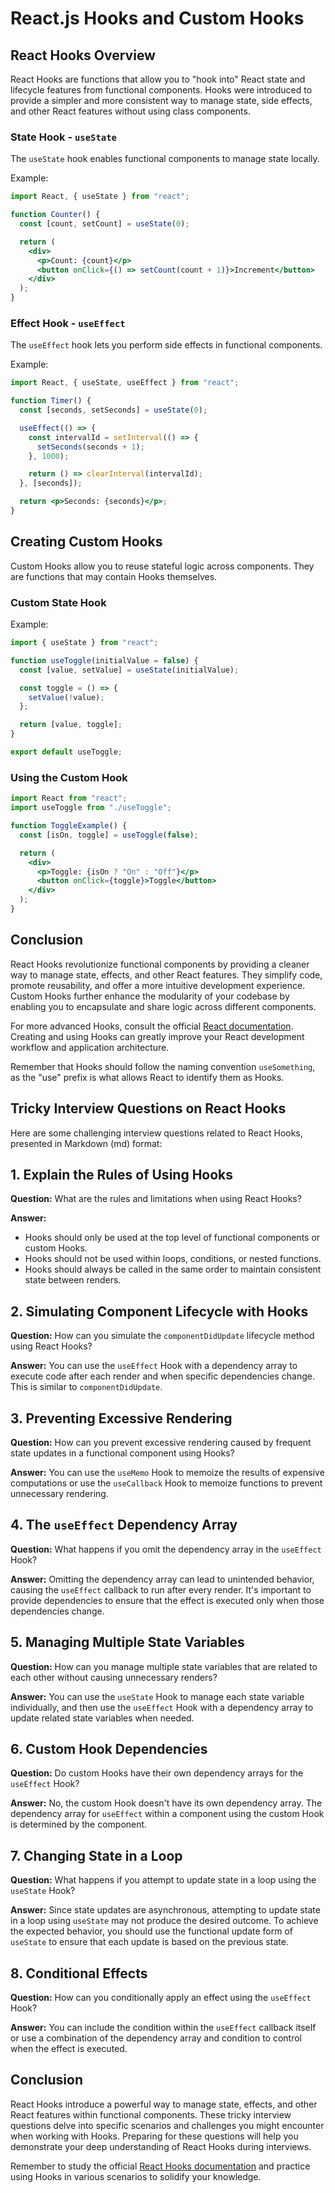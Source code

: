 # React.js Hooks and Custom Hooks

## React Hooks Overview

React Hooks are functions that allow you to "hook into" React state and lifecycle features from functional components. Hooks were introduced to provide a simpler and more consistent way to manage state, side effects, and other React features without using class components.

### State Hook - `useState`

The `useState` hook enables functional components to manage state locally.

Example:

```jsx
import React, { useState } from "react";

function Counter() {
  const [count, setCount] = useState(0);

  return (
    <div>
      <p>Count: {count}</p>
      <button onClick={() => setCount(count + 1)}>Increment</button>
    </div>
  );
}
```

### Effect Hook - `useEffect`

The `useEffect` hook lets you perform side effects in functional components.

Example:

```jsx
import React, { useState, useEffect } from "react";

function Timer() {
  const [seconds, setSeconds] = useState(0);

  useEffect(() => {
    const intervalId = setInterval(() => {
      setSeconds(seconds + 1);
    }, 1000);

    return () => clearInterval(intervalId);
  }, [seconds]);

  return <p>Seconds: {seconds}</p>;
}
```

## Creating Custom Hooks

Custom Hooks allow you to reuse stateful logic across components. They are functions that may contain Hooks themselves.

### Custom State Hook

Example:

```jsx
import { useState } from "react";

function useToggle(initialValue = false) {
  const [value, setValue] = useState(initialValue);

  const toggle = () => {
    setValue(!value);
  };

  return [value, toggle];
}

export default useToggle;
```

### Using the Custom Hook

```jsx
import React from "react";
import useToggle from "./useToggle";

function ToggleExample() {
  const [isOn, toggle] = useToggle(false);

  return (
    <div>
      <p>Toggle: {isOn ? "On" : "Off"}</p>
      <button onClick={toggle}>Toggle</button>
    </div>
  );
}
```

## Conclusion

React Hooks revolutionize functional components by providing a cleaner way to manage state, effects, and other React features. They simplify code, promote reusability, and offer a more intuitive development experience. Custom Hooks further enhance the modularity of your codebase by enabling you to encapsulate and share logic across different components.

For more advanced Hooks, consult the official [React documentation](https://reactjs.org/docs/hooks-intro.html). Creating and using Hooks can greatly improve your React development workflow and application architecture.

Remember that Hooks should follow the naming convention `useSomething`, as the "use" prefix is what allows React to identify them as Hooks.

## Tricky Interview Questions on React Hooks

Here are some challenging interview questions related to React Hooks, presented in Markdown (md) format:

## 1. Explain the Rules of Using Hooks

**Question:** What are the rules and limitations when using React Hooks?

**Answer:**

- Hooks should only be used at the top level of functional components or custom Hooks.
- Hooks should not be used within loops, conditions, or nested functions.
- Hooks should always be called in the same order to maintain consistent state between renders.

## 2. Simulating Component Lifecycle with Hooks

**Question:** How can you simulate the `componentDidUpdate` lifecycle method using React Hooks?

**Answer:** You can use the `useEffect` Hook with a dependency array to execute code after each render and when specific dependencies change. This is similar to `componentDidUpdate`.

## 3. Preventing Excessive Rendering

**Question:** How can you prevent excessive rendering caused by frequent state updates in a functional component using Hooks?

**Answer:** You can use the `useMemo` Hook to memoize the results of expensive computations or use the `useCallback` Hook to memoize functions to prevent unnecessary rendering.

## 4. The `useEffect` Dependency Array

**Question:** What happens if you omit the dependency array in the `useEffect` Hook?

**Answer:** Omitting the dependency array can lead to unintended behavior, causing the `useEffect` callback to run after every render. It's important to provide dependencies to ensure that the effect is executed only when those dependencies change.

## 5. Managing Multiple State Variables

**Question:** How can you manage multiple state variables that are related to each other without causing unnecessary renders?

**Answer:** You can use the `useState` Hook to manage each state variable individually, and then use the `useEffect` Hook with a dependency array to update related state variables when needed.

## 6. Custom Hook Dependencies

**Question:** Do custom Hooks have their own dependency arrays for the `useEffect` Hook?

**Answer:** No, the custom Hook doesn't have its own dependency array. The dependency array for `useEffect` within a component using the custom Hook is determined by the component.

## 7. Changing State in a Loop

**Question:** What happens if you attempt to update state in a loop using the `useState` Hook?

**Answer:** Since state updates are asynchronous, attempting to update state in a loop using `useState` may not produce the desired outcome. To achieve the expected behavior, you should use the functional update form of `useState` to ensure that each update is based on the previous state.

## 8. Conditional Effects

**Question:** How can you conditionally apply an effect using the `useEffect` Hook?

**Answer:** You can include the condition within the `useEffect` callback itself or use a combination of the dependency array and condition to control when the effect is executed.

## Conclusion

React Hooks introduce a powerful way to manage state, effects, and other React features within functional components. These tricky interview questions delve into specific scenarios and challenges you might encounter when working with Hooks. Preparing for these questions will help you demonstrate your deep understanding of React Hooks during interviews.

Remember to study the official [React Hooks documentation](https://reactjs.org/docs/hooks-intro.html) and practice using Hooks in various scenarios to solidify your knowledge.
